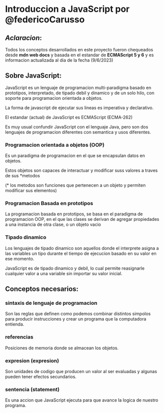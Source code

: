 # **Introduccion a JavaScript por @federicoCarusso**

## _Aclaracion_:

Todos los conceptos desarrollados en este proyecto fueron chequeados desde **mdn web docs** y basada en el estandar de **ECMAScript 5 y 6** y es informacion actualizada al dia de la fecha (9/6/2023)

## **Sobre JavaScript:**

JavaScript es un lenguaje de programacion multi-paradigma basado en prototipos, interpretado,
de tipado debil y dinamico y de un solo hilo, con soporte para programacion orientada a objetos.

La forma de javascript de ejecutar sus lineas es imperativa y declarativo.

El estandar (actual) de JavaScript es ECMAScript (ECMA-262)

Es muy usual confundir JavaScript con el lenguaje Java, pero son dos lenguajes de programacion diferentes con semantica y usos diferentes.

### **Programacion orientada a objetos (OOP)**

Es un paradigma de programacion en el que se encapsulan datos en objetos.

Estos objetos son capaces de interactuar y modificar suss valores a traves de sus \*metodos

(\* los metodos son funciones que pertenecen a un objeto y permiten modificar sus elementos)

### **Programacion Basada en prototipos**

La programacion basada en prototipos, se basa en el paradigma de programacion OOP, en el que las clases se derivan de agregar propiedades a una instancia de otra clase, o un objeto vacio

### **Tipado dinamico**

Los lenguajes de tipado dinamico son aquellos donde
el interprete asigna a las variables un tipo durante el tiempo de ejecucion basado en su valor en ese momento.

JavaScript es de tipado dinamico y debil, lo cual permite reasignarle cualquier valor a una variable sin importar su valor inicial.

## **Conceptos necesarios:**

### sintaxis de lenguaje de programacion

Son las reglas que definen como podemos combinar distintos simpolos para producir instrucciones
y crear un programa que la computadora entienda.

### referencias

Posiciones de memoria donde se almacean los objetos.

### expresion (expresion)

Son unidades de codigo que producen un valor al ser evaluadas y algunas pueden tener efectos secundarios.

### sentencia (statement)

Es una accion que JavaScript ejecuta para que avance la logica de nuestro programa.


